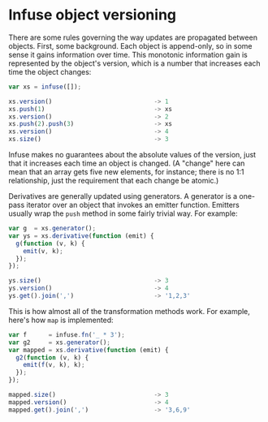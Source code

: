 # Infuse object versioning

There are some rules governing the way updates are propagated between objects.
First, some background. Each object is append-only, so in some sense it gains
information over time. This monotonic information gain is represented by the
object's version, which is a number that increases each time the object
changes:

```js
var xs = infuse([]);
```

```js
xs.version()                            -> 1
xs.push(1)                              -> xs
xs.version()                            -> 2
xs.push(2).push(3)                      -> xs
xs.version()                            -> 4
xs.size()                               -> 3
```

Infuse makes no guarantees about the absolute values of the version, just that
it increases each time an object is changed. (A "change" here can mean that an
array gets five new elements, for instance; there is no 1:1 relationship, just
the requirement that each change be atomic.)

Derivatives are generally updated using generators. A generator is a one-pass
iterator over an object that invokes an emitter function. Emitters usually wrap
the `push` method in some fairly trivial way. For example:

```js
var g  = xs.generator();
var ys = xs.derivative(function (emit) {
  g(function (v, k) {
    emit(v, k);
  });
});
```

```js
ys.size()                               -> 3
ys.version()                            -> 4
ys.get().join(',')                      -> '1,2,3'
```

This is how almost all of the transformation methods work. For example, here's
how `map` is implemented:

```js
var f      = infuse.fn('_ * 3');
var g2     = xs.generator();
var mapped = xs.derivative(function (emit) {
  g2(function (v, k) {
    emit(f(v, k), k);
  });
});
```

```js
mapped.size()                           -> 3
mapped.version()                        -> 4
mapped.get().join(',')                  -> '3,6,9'

```
